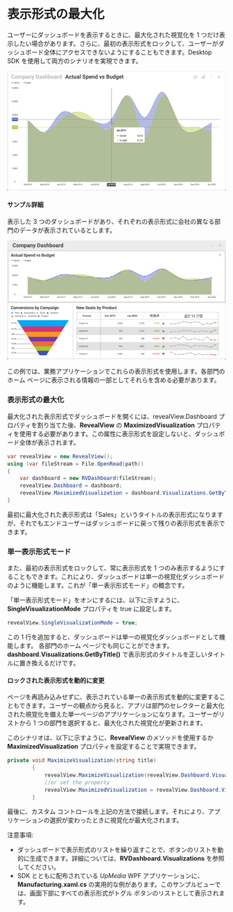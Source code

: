 # 表示形式の最大化
ユーザーにダッシュボードを表示するときに、最大化された視覚化を 1 つだけ表示したい場合があります。さらに、最初の表示形式をロックして、ユーザーがダッシュボード全体にアクセスできないようにすることもできます。Desktop SDK を使用して両方のシナリオを実現できます。

![Displaying a dashboard with a maximized visualization](images/maximize-three_divisions_dashboard_maximized.png)

#### サンプル詳細

表示した 3 つのダッシュボードがあり、それぞれの表示形式に会社の異なる部門のデータが表示されているとします。

![Displaying a dashboard with three visualizations](images/maximize-three_divisions_dashboard.png)

この例では、業務アプリケーションでこれらの表示形式を使用します。各部門のホーム ページに表示される情報の一部としてそれらを含める必要があります。

### 表示形式の最大化

最大化された表示形式でダッシュボードを開くには、revealView.Dashboard プロパティを割り当てた後、__RevealView__ の __MaximizedVisualization__ プロパティを使用する必要があります。この属性に表示形式を設定しないと、ダッシュボード全体が表示されます。

``` csharp
var revealView = new RevealView();
using (var fileStream = File.OpenRead(path))
{
    var dashboard = new RVDashboard(fileStream);
    revealView.Dashboard = dashboard;
    revealView.MaximizedVisualization = dashboard.Visualizations.GetByTitle("Sales");
}
```

最初に最大化された表示形式は「Sales」というタイトルの表示形式になりますが、それでもエンドユーザーはダッシュボードに戻って残りの表示形式を表示できます。

### 単一表示形式モード

また、最初の表示形式をロックして、常に表示形式を 1 つのみ表示するようにすることもできます。これにより、ダッシュボードは単一の視覚化ダッシュボードのように機能します。これが「単一表示形式モード」の概念です。

「単一表示形式モード」をオンにするには、以下に示すように、__SingleVisualizationMode__ プロパティを true に設定します。

``` csharp
revealView.SingleVisualizationMode = true;
```

この 1 行を追加すると、ダッシュボードは単一の視覚化ダッシュボードとして機能します。
各部門のホーム ページでも同じことができます。__dashboard.Visualizations.GetByTitle()__ で表示形式のタイトルを正しいタイトルに置き換えるだけです。

#### ロックされた表示形式を動的に変更

ページを再読み込みせずに、表示されている単一の表示形式を動的に変更することもできます。ユーザーの観点から見ると、アプリは部門のセレクターと最大化された視覚化を備えた単一ページのアプリケーションになります。ユーザーがリストから 1 つの部門を選択すると、最大化された視覚化が更新されます。

このシナリオは、以下に示すように、__RevealView__ のメソッドを使用するか __MaximizedVisualization__ プロパティを設定することで実現できます。

``` csharp
private void MaximizeVisualization(string title)
        {
            revealView.MaximizeVisualization(revealView.Dashboard.Visualizations.GetTitle(title));
            //or set the property
            revealView.MaximizedVisualization = revealView.Dashboard.Visualizations.GetTitle(title);
        }
```

最後に、カスタム コントロールを上記の方法で接続します。それにより、アプリケーションの選択が変わったときに視覚化が最大化されます。

注意事項:

  - ダッシュボードで表示形式のリストを繰り返すことで、ボタンのリストを動的に生成できます。詳細については、__RVDashboard.Visualizations__ を参照してください。
  - SDK とともに配布されている *UpMedia* WPF アプリケーションに、**Manufacturing.xaml.cs** の実用的な例があります。このサンプルビューでは、画面下部にすべての表示形式がトグル ボタンのリストとして表示されます。
